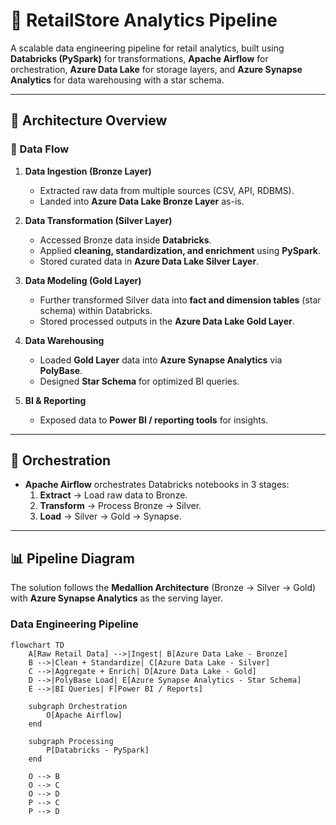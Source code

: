 # 🏬 RetailStore Analytics Pipeline

A scalable data engineering pipeline for retail analytics, built using **Databricks (PySpark)** for transformations, **Apache Airflow** for orchestration, **Azure Data Lake** for storage layers, and **Azure Synapse Analytics** for data warehousing with a star schema.  

---

## 🚀 Architecture Overview  

### 🔹 Data Flow
1. **Data Ingestion (Bronze Layer)**  
   - Extracted raw data from multiple sources (CSV, API, RDBMS).  
   - Landed into **Azure Data Lake Bronze Layer** as-is.  

2. **Data Transformation (Silver Layer)**  
   - Accessed Bronze data inside **Databricks**.  
   - Applied **cleaning, standardization, and enrichment** using **PySpark**.  
   - Stored curated data in **Azure Data Lake Silver Layer**.  

3. **Data Modeling (Gold Layer)**  
   - Further transformed Silver data into **fact and dimension tables** (star schema) within Databricks.  
   - Stored processed outputs in the **Azure Data Lake Gold Layer**.  

4. **Data Warehousing**  
   - Loaded **Gold Layer** data into **Azure Synapse Analytics** via **PolyBase**.  
   - Designed **Star Schema** for optimized BI queries.  

5. **BI & Reporting**  
   - Exposed data to **Power BI / reporting tools** for insights.  

---

## 🔄 Orchestration  
- **Apache Airflow** orchestrates Databricks notebooks in 3 stages:  
  1. **Extract** → Load raw data to Bronze.  
  2. **Transform** → Process Bronze → Silver.  
  3. **Load** → Silver → Gold → Synapse.  

---

## 📊 Pipeline Diagram  

The solution follows the **Medallion Architecture** (Bronze → Silver → Gold) with **Azure Synapse Analytics** as the serving layer.

### Data Engineering Pipeline

```mermaid
flowchart TD
    A[Raw Retail Data] -->|Ingest| B[Azure Data Lake - Bronze]
    B -->|Clean + Standardize| C[Azure Data Lake - Silver]
    C -->|Aggregate + Enrich| D[Azure Data Lake - Gold]
    D -->|PolyBase Load| E[Azure Synapse Analytics - Star Schema]
    E -->|BI Queries| F[Power BI / Reports]

    subgraph Orchestration
        O[Apache Airflow]
    end
    
    subgraph Processing
        P[Databricks - PySpark]
    end

    O --> B
    O --> C
    O --> D
    P --> C
    P --> D


